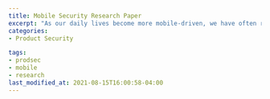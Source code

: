```yaml
---
title: Mobile Security Research Paper
excerpt: "As our daily lives become more mobile-driven, we have often removed the need for a separate desktop/laptop for computing and the shift to mobile exposes users to an increased threat footprint. Several notable mobile device vulnerabilities include weak encryption and outdated applications/software. While many mobile applications appear similar to their website, their core components are vastly different; one considerable concern is which scenarios will prompt a user to allow access to a resource versus those that will not. Our project analyzes how the security of mobile browsers and their privilege structure can be exploited in ways a malicious web app or traditional browser likely could not."
categories:
- Product Security

tags:
- prodsec
- mobile
- research
last_modified_at: 2021-08-15T16:00:58-04:00
---
```

<object data="/Notes/assets/pdf/Mobile Sec Project.pdf" width="1000" height="1000" type='application/pdf'></object>